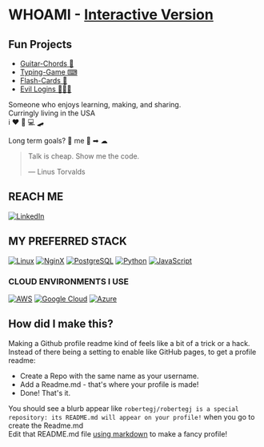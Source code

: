 # WHOAMI - [Interactive Version](https://robertegj.github.io/robertegj/)
## Fun Projects
- [Guitar-Chords 🎸](https://robertegj.github.io/Guitar-Chords/)
- [Typing-Game ⌨](https://robertegj.github.io/Typing-Game/)
- [Flash-Cards 🧠](https://robertegj.github.io/Flash-Cards/)
- [Evil Logins 🕵🏻‍♀️](https://github.com/robertegj/evil-login-pages)

Someone who enjoys learning, making, and sharing.  
Curringly living in the USA  
i ❤️ 🎸 💻 🛹

Long term goals? 💾 me 🧑 ➡ ☁ 

> Talk is cheap. Show me the code.
>  
> — Linus Torvalds 

## REACH ME
[![LinkedIn](https://img.shields.io/badge/LinkedIn-0077B5?style=for-the-badge&logo=linkedin&logoColor=white)](https://www.linkedin.com/in/robert-guidry/)

## MY PREFERRED STACK
[![Linux](https://img.shields.io/badge/Linux-FCC624?style=for-the-badge&logo=linux&logoColor=black)](https://www.kernel.org/)
[![NginX](https://img.shields.io/badge/nginx-%23009639.svg?style=for-the-badge&logo=nginx&logoColor=white)](https://www.nginx.com/)
[![PostgreSQL](https://img.shields.io/badge/postgres-%23316192.svg?style=for-the-badge&logo=postgresql&logoColor=white)](https://www.postgresql.org/)
[![Python](https://img.shields.io/badge/python-3670A0?style=for-the-badge&logo=python&logoColor=ffdd54)](https://www.python.org/)
[![JavaScript](https://img.shields.io/badge/javascript-%23323330.svg?style=for-the-badge&logo=javascript&logoColor=%23F7DF1E)](https://developer.mozilla.org/en-US/docs/Web/JavaScript)

### CLOUD ENVIRONMENTS I USE
[![AWS](https://img.shields.io/badge/Amazon_AWS-232F3E?style=for-the-badge&logo=amazon-aws&logoColor=white)](https://www.kernel.org/)
[![Google Cloud](https://img.shields.io/badge/Google_Cloud-4285F4?style=for-the-badge&logo=google-cloud&logoColor=white)](https://www.kernel.org/)
[![Azure](https://img.shields.io/badge/microsoft%20azure-0089D6?style=for-the-badge&logo=microsoft-azure&logoColor=white)](https://www.kernel.org/)

## How did I make this?
Making a Github profile readme kind of feels like a bit of a trick or a hack.  
Instead of there being a setting to enable like GitHub pages, to get a profile readme:  
- Create a Repo with the same name as your username.   
- Add a Readme.md - that's where your profile is made!  
- Done! That's it.

You should see a blurb appear like `robertegj/robertegj is a special repository: its README.md will appear on your profile!` when you go to create the Readme.md  
Edit that README.md file [using markdown](https://www.markdownguide.org/basic-syntax/) to make a fancy profile!
